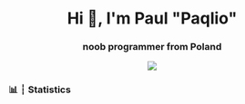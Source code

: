 <h1 align="center">Hi 👋, I'm Paul "Paqlio"</h1>
<h3 align="center">noob programmer from Poland</h3>
<center>
<image src=https://discord.c99.nl/widget/theme-1/709888532226899989.png> </image>
</center>


<h3 align="left">📊 ┆ Statistics</h3>
<images src=https://github-readme-stats.vercel.app/api?username=DreamPaqlio&&show_icons=true&title_color=ffffff&icon_color=bb2acf&text_color=daf7dc&bg_color=151515> </images>
 
